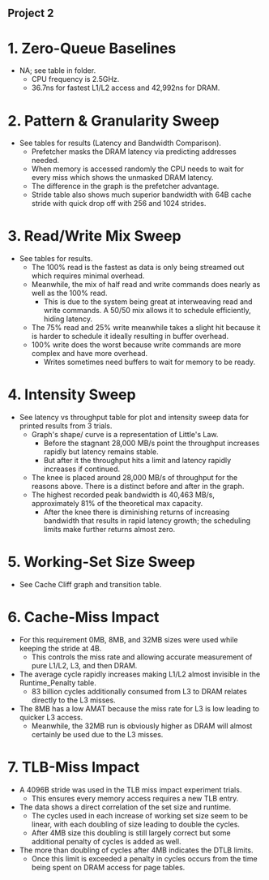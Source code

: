 ## Project 2

# 1. Zero-Queue Baselines

- NA; see table in folder.
  - CPU frequency is 2.5GHz.
  - 36.7ns for fastest L1/L2 access and 42,992ns for DRAM. 

# 2. Pattern & Granularity Sweep

- See tables for results (Latency and Bandwidth Comparison).
  - Prefetcher masks the DRAM latency via predicting addresses needed.
  - When memory is accessed randomly the CPU needs to wait for every miss which shows the unmasked DRAM latency.
  - The difference in the graph is the prefetcher advantage.
  - Stride table also shows much superior bandwidth with 64B cache stride with quick drop off with 256 and 1024 strides.

# 3. Read/Write Mix Sweep

- See tables for results.
  - The 100% read is the fastest as data is only being streamed out which requires minimal overhead.
  - Meanwhile, the mix of half read and write commands does nearly as well as the 100% read.
    - This is due to the system being great at interweaving read and write commands. A 50/50 mix allows it to schedule efficiently, hiding latency. 
  - The 75% read and 25% write meanwhile takes a slight hit because it is harder to schedule it ideally resulting in buffer overhead. 
  - 100% write does the worst because write commands are more complex and have more overhead.
    - Writes sometimes need buffers to wait for memory to be ready.

# 4. Intensity Sweep

- See latency vs throughput table for plot and intensity sweep data for printed results from 3 trials.
  - Graph's shape/ curve is a representation of Little's Law.
    - Before the stagnant 28,000 MB/s point the throughput increases rapidly but latency remains stable.
    - But after it the throughput hits a limit and latency rapidly increases if continued. 
  - The knee is placed around 28,000 MB/s of throughput for the reasons above. There is a distinct before and after in the graph.
  - The highest recorded peak bandwidth is 40,463 MB/s, approximately 81% of the theoretical max capacity.
    - After the knee there is diminishing returns of increasing bandwidth that results in rapid latency growth; the scheduling limits make further returns almost zero.

# 5. Working-Set Size Sweep 

- See Cache Cliff graph and transition table.

# 6. Cache-Miss Impact

- For this requirement 0MB, 8MB, and 32MB sizes were used while keeping the stride at 4B. 
  - This controls the miss rate and allowing accurate measurement of pure L1/L2, L3, and then DRAM. 
- The average cycle rapidly increases making L1/L2 almost invisible in the Runtime_Penalty table. 
  - 83 billion cycles additionally consumed from L3 to DRAM relates directly to the L3 misses.
- The 8MB has a low AMAT because the miss rate for L3 is low leading to quicker L3 access.
  - Meanwhile, the 32MB run is obviously higher as DRAM will almost certainly be used due to the L3 misses.

# 7. TLB-Miss Impact

- A 4096B stride was used in the TLB miss impact experiment trials.
  - This ensures every memory access requires a new TLB entry. 
- The data shows a direct correlation of the set size and runtime.
  - The cycles used in each increase of working set size seem to be linear, with each doubling of size leading to double the cycles.
  - After 4MB size this doubling is still largely correct but some additional penalty of cycles is added as well.
- The more than doubling of cycles after 4MB indicates the DTLB limits.
  - Once this limit is exceeded a penalty in cycles occurs from the time being spent on DRAM access for page tables.